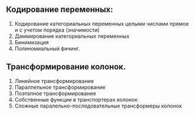 ## Кодирование переменных:

1. Кодирование категориальных переменных целыми числами прямое и с учетом порядка (значимости)
2. Даммирование категориальных переменных
3. Бинимизация
4. Полиномиальный фичинг.


## Трансформирование колонок.

1. Линейное трансформирование
2. Параллельное трансформирование
3. Поэтапное трансформирование
4. Собственные функции в транспортерах колонок
5. Сложные паралельно-последовательные трансформеры колонок
